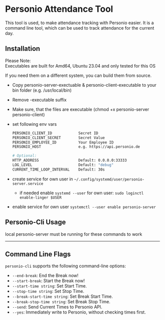# Personio Attendance Tool

This tool is used, to make attendance tracking with Personio easier. It is a command line tool, which can be used to track attendance for the current day.

## Installation

Please Note:\
Executables are built for Amd64, Ubuntu 23.04 and only tested for this OS

If you need them on a different system, you can build them from source.

- Copy personio-server-exectuable & personio-client-executable to your bin folder (e.g. /usr/local/bin)
- Remove -executable suffix
- Make sure, that the files are executable (chmod +x personio-server personio-client)
- set following env vars

  ```sh
  PERSONIO_CLIENT_ID            Secret ID
  PERSONIO_CLIENT_SECRET        Secret Value
  PERSONIO_EMPLOYEE_ID          Your Employee ID
  PERSONIO_HOST                 e.g. https://api.personio.de

  # Optional:
  HTTP_ADDRESS                  Default: 0.0.0.0:33333
  LOG_LEVEL                     Default: "debug"
  CURRENT_TIME_LOOP_INTERVAL    Default: 30s
  ```

- create service for own user in `~/.config/systemd/user/personio-server.service`
  - if needed enable `systemd --user` for own user: `sudo loginctl enable-linger $USER`
- enable service for own user `systemctl --user enable personio-server`

## Personio-Cli Usage

local personio-server must be running for these commands to work

---

## Command Line Flags

`personio-cli` supports the following command-line options:

- `--end-break`: End the Break now!
- `--start-break`: Start the Break now!
- `--start-time string`: Set Start Time.
- `--stop-time string`: Set Stop Time.
- `--break-start-time string`: Set Break Start Time.
- `--break-stop-time string`: Set Break Stop Time.
- `--send`: Send Current Times to Personio API.
- `--yes`: Immediately write to Personio, without checking times first.
